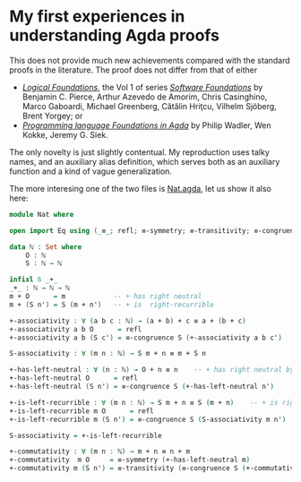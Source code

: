# My first experiences in understanding Agda proofs

This does not provide much new achievements compared with the standard proofs in the literature.
The proof does not differ from that of either

- [*Logical Foundations*](https://softwarefoundations.cis.upenn.edu/lf-current), the Vol 1 of series [*Software Foundations*](https://softwarefoundations.cis.upenn.edu) by Benjamin C. Pierce, Arthur Azevedo de Amorim, Chris Casinghino, Marco Gaboardi, Michael Greenberg, Cătălin Hriţcu, Vilhelm Sjöberg, Brent Yorgey; or
- [*Programming language Foundations in Agda*](https://plfa.github.io) by Philip Wadler, Wen Kokke, Jeremy G. Siek.

The only novelty is just slightly contentual. My reproduction uses talky names, and an auxiliary alias definition, which serves both as an auxiliary function and a kind of vague generalization.

The more interesing one of the two files is [Nat.agda](Nat.agda), let us show it also here:

```agda
module Nat where

open import Eq using (_≡_; refl; ≡-symmetry; ≡-transitivity; ≡-congruence)

data ℕ : Set where
    O : ℕ
    S : ℕ → ℕ

infixl 6 _+_
_+_ : ℕ → ℕ → ℕ
m + O      = m            -- + has right neutral
m + (S n') = S (m + n')   -- + is  right-recurrible

+-associativity : ∀ (a b c : ℕ) → (a + b) + c ≡ a + (b + c)
+-associativity a b O      = refl
+-associativity a b (S c') = ≡-congruence S (+-associativity a b c')

S-associativity : ∀ (m n : ℕ) → S m + n ≡ m + S n

+-has-left-neutral : ∀ (n : ℕ) → O + n ≡ n    -- + has right neutral by definition, having also left neutral is a theorem to be proven
+-has-left-neutral O      = refl
+-has-left-neutral (S n') = ≡-congruence S (+-has-left-neutral n')

+-is-left-recurrible : ∀ (m n : ℕ) → S m + n ≡ S (m + n)    -- + is right-recurrible by definition, being also left-recurrible is a theorem to be proven
+-is-left-recurrible m O      = refl
+-is-left-recurrible m (S n') = ≡-congruence S (S-associativity m n')

S-associativity = +-is-left-recurrible

+-commutativity : ∀ (m n : ℕ) → m + n ≡ n + m
+-commutativity  m O     = ≡-symmetry (+-has-left-neutral m)
+-commutativity m (S n') = ≡-transitivity (≡-congruence S (+-commutativity m n')) (≡-symmetry (+-is-left-recurrible n' m))
```
